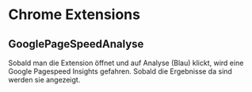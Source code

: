 # Chrome Extensions

## GooglePageSpeedAnalyse
Sobald man die Extension öffnet und auf Analyse (Blau) klickt, wird eine Google Pagespeed Insights gefahren. Sobald die Ergebnisse da sind werden sie angezeigt.
